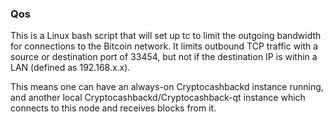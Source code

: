 ### Qos ###

This is a Linux bash script that will set up tc to limit the outgoing bandwidth for connections to the Bitcoin network. It limits outbound TCP traffic with a source or destination port of 33454, but not if the destination IP is within a LAN (defined as 192.168.x.x).

This means one can have an always-on Cryptocashbackd instance running, and another local Cryptocashbackd/Cryptocashback-qt instance which connects to this node and receives blocks from it.
